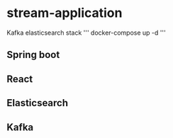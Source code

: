 # stream-application
Kafka elasticsearch stack
'''
docker-compose up -d
'''
## Spring boot 
## React
## Elasticsearch
## Kafka
